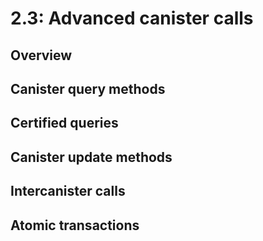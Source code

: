 # 2.3: Advanced canister calls

## Overview

## Canister query methods

## Certified queries 

## Canister update methods

## Intercanister calls

## Atomic transactions

